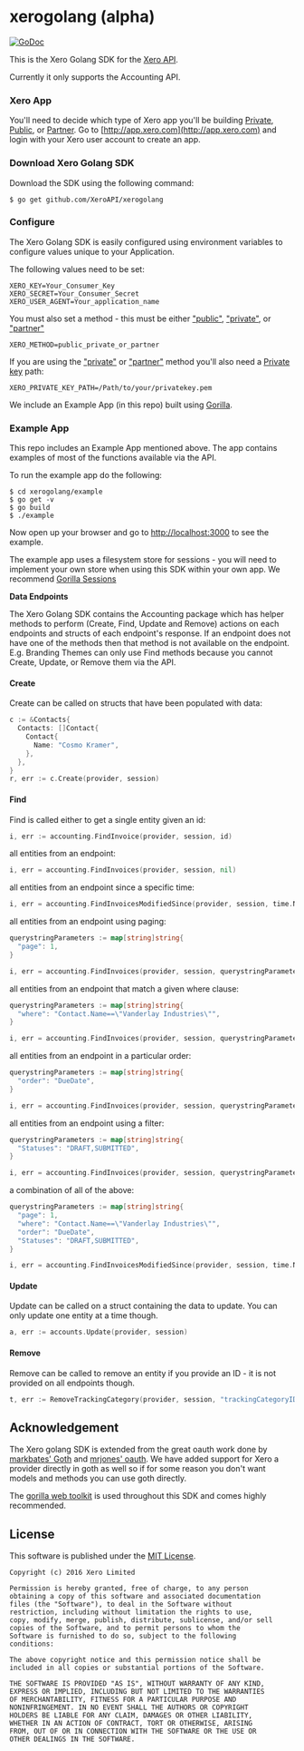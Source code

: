 # xerogolang (alpha)

[![GoDoc](https://godoc.org/github.com/XeroAPI/xerogolang?status.png)](https://godoc.org/github.com/XeroAPI/xerogolang)

This is the Xero Golang SDK for the [Xero API](https://developer.xero.com/).

Currently it only supports the Accounting API.


### Xero App
You'll need to decide which type of Xero app you'll be building [Private](http://developer.xero.com/documentation/auth-and-limits/private-applications/), [Public](http://developer.xero.com/documentation/auth-and-limits/public-applications/), or [Partner](http://developer.xero.com/documentation/auth-and-limits/partner-applications/). Go to [http://app.xero.com](http://app.xero.com) and login with your Xero user account to create an app.

### Download Xero Golang SDK
Download the SDK using the following command:
```text
$ go get github.com/XeroAPI/xerogolang
```


### Configure
The Xero Golang SDK is easily configured using environment variables to configure values unique to your Application.

The following values need to be set:
```text
XERO_KEY=Your_Consumer_Key
XERO_SECRET=Your_Consumer_Secret
XERO_USER_AGENT=Your_application_name
```
You must also set a method - this must be either ["public"](http://developer.xero.com/documentation/auth-and-limits/public-applications/), ["private"](http://developer.xero.com/documentation/auth-and-limits/private-applications/), or ["partner"](http://developer.xero.com/documentation/auth-and-limits/partner-applications/)
```text
XERO_METHOD=public_private_or_partner
```
If you are using the ["private"](http://developer.xero.com/documentation/auth-and-limits/private-applications/) or ["partner"](http://developer.xero.com/documentation/auth-and-limits/partner-applications/) method you'll also need a [Private key](https://developer.xero.com/documentation/api-guides/create-publicprivate-key) path:
```text
XERO_PRIVATE_KEY_PATH=/Path/to/your/privatekey.pem
```

We include an Example App (in this repo) built using [Gorilla](http://www.gorillatoolkit.org/).

### Example App
This repo includes an Example App mentioned above.  The app contains examples of most of the functions available via the API.

To run the example app do the following:
```text
$ cd xerogolang/example
$ go get -v
$ go build
$ ./example
```
Now open up your browser and go to [http://localhost:3000](http://localhost:3000) to see the example.

The example app uses a filesystem store for sessions - you will need to implement your own store when using this SDK within your own app. We recommend [Gorilla Sessions](https://github.com/gorilla/sessions)


**Data Endpoints**

The Xero Golang SDK contains the Accounting package which has helper methods to perform (Create, Find, Update and Remove) actions on each endpoints and structs of each endpoint's response.  If an endpoint does not have one of the methods then that method is not available on the endpoint. E.g. Branding Themes can only use Find methods because you cannot Create, Update, or Remove them via the API.

#### Create
Create can be called on structs that have been populated with data:
```go
c := &Contacts{
  Contacts: []Contact{
    Contact{
      Name: "Cosmo Kramer",
    },
  },
}
r, err := c.Create(provider, session)
```

#### Find
Find is called either to get a single entity given an id:
```go
i, err := accounting.FindInvoice(provider, session, id)
```
all entities from an endpoint:
```go
i, err = accounting.FindInvoices(provider, session, nil)
```
all entities from an endpoint since a specific time:
```go
i, err = accounting.FindInvoicesModifiedSince(provider, session, time.Now().Add(-24*time.Hour), nil)
```
all entities from an endpoint using paging:
```go
querystringParameters := map[string]string{
  "page": 1,
}

i, err = accounting.FindInvoices(provider, session, querystringParameters)
```
all entities from an endpoint that match a given where clause:
```go
querystringParameters := map[string]string{
  "where": "Contact.Name==\"Vanderlay Industries\"",
}

i, err = accounting.FindInvoices(provider, session, querystringParameters)
```
all entities from an endpoint in a particular order:
```go
querystringParameters := map[string]string{
  "order": "DueDate",
}

i, err = accounting.FindInvoices(provider, session, querystringParameters)
```
all entities from an endpoint using a filter:
```go
querystringParameters := map[string]string{
  "Statuses": "DRAFT,SUBMITTED",
}

i, err = accounting.FindInvoices(provider, session, querystringParameters)
```
a combination of all of the above:
```go
querystringParameters := map[string]string{
  "page": 1,
  "where": "Contact.Name==\"Vanderlay Industries\"",
  "order": "DueDate",
  "Statuses": "DRAFT,SUBMITTED",
}

i, err = accounting.FindInvoicesModifiedSince(provider, session, time.Now().Add(-24*time.Hour), querystringParameters)
```

#### Update
Update can be called on a struct containing the data to update.  You can only update one entity at a time though.
```go
a, err := accounts.Update(provider, session)
```

#### Remove
Remove can be called to remove an entity if you provide an ID - it is not provided on all endpoints though.
```go
t, err := RemoveTrackingCategory(provider, session, "trackingCategoryID")
```

## Acknowledgement

The Xero golang SDK is extended from the great oauth work done by [markbates' Goth](https://github.com/markbates/goth) and [mrjones' oauth](https://github.com/mrjones/oauth).  We have added support for Xero a provider directly in goth as well so if for some reason you don't want models and methods you can use goth directly.

The [gorilla web toolkit](https://github.com/gorilla) is used throughout this SDK and comes highly recommended.


## License

This software is published under the [MIT License](http://en.wikipedia.org/wiki/MIT_License).

	Copyright (c) 2016 Xero Limited

	Permission is hereby granted, free of charge, to any person
	obtaining a copy of this software and associated documentation
	files (the "Software"), to deal in the Software without
	restriction, including without limitation the rights to use,
	copy, modify, merge, publish, distribute, sublicense, and/or sell
	copies of the Software, and to permit persons to whom the
	Software is furnished to do so, subject to the following
	conditions:

	The above copyright notice and this permission notice shall be
	included in all copies or substantial portions of the Software.

	THE SOFTWARE IS PROVIDED "AS IS", WITHOUT WARRANTY OF ANY KIND,
	EXPRESS OR IMPLIED, INCLUDING BUT NOT LIMITED TO THE WARRANTIES
	OF MERCHANTABILITY, FITNESS FOR A PARTICULAR PURPOSE AND
	NONINFRINGEMENT. IN NO EVENT SHALL THE AUTHORS OR COPYRIGHT
	HOLDERS BE LIABLE FOR ANY CLAIM, DAMAGES OR OTHER LIABILITY,
	WHETHER IN AN ACTION OF CONTRACT, TORT OR OTHERWISE, ARISING
	FROM, OUT OF OR IN CONNECTION WITH THE SOFTWARE OR THE USE OR
	OTHER DEALINGS IN THE SOFTWARE.
